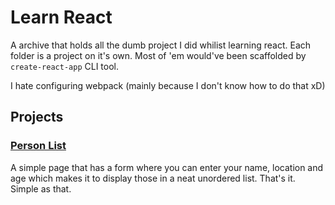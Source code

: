 # Learn React

A archive that holds all the dumb project I did whilist learning react. Each folder is a project on it's own. Most of 'em would've been scaffolded by `create-react-app` CLI tool.

I hate configuring webpack (mainly because I don't know how to do that xD)

## Projects

### [Person List](https://react.alphaman.me/personlist/build)

A simple page that has a form where you can enter your name, location and age which makes it to display those in a neat unordered list. That's it. Simple as that.
